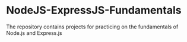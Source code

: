 # NodeJS-ExpressJS-Fundamentals
The repository contains projects for practicing on the fundamentals of Node.js and Express.js
